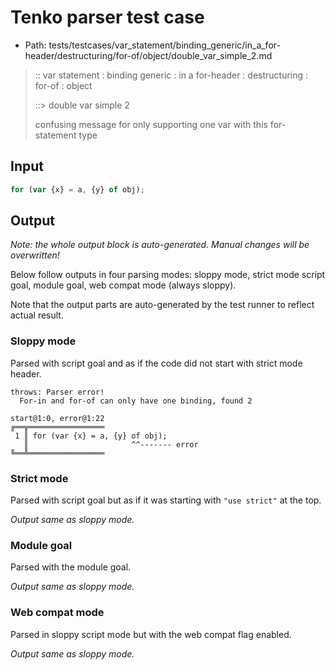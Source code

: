 # Tenko parser test case

- Path: tests/testcases/var_statement/binding_generic/in_a_for-header/destructuring/for-of/object/double_var_simple_2.md

> :: var statement : binding generic : in a for-header : destructuring : for-of : object
>
> ::> double var simple 2
>
> confusing message for only supporting one var with this for-statement type

## Input

`````js
for (var {x} = a, {y} of obj);
`````

## Output

_Note: the whole output block is auto-generated. Manual changes will be overwritten!_

Below follow outputs in four parsing modes: sloppy mode, strict mode script goal, module goal, web compat mode (always sloppy).

Note that the output parts are auto-generated by the test runner to reflect actual result.

### Sloppy mode

Parsed with script goal and as if the code did not start with strict mode header.

`````
throws: Parser error!
  For-in and for-of can only have one binding, found 2

start@1:0, error@1:22
╔══╦═════════════════
 1 ║ for (var {x} = a, {y} of obj);
   ║                       ^^------- error
╚══╩═════════════════

`````

### Strict mode

Parsed with script goal but as if it was starting with `"use strict"` at the top.

_Output same as sloppy mode._

### Module goal

Parsed with the module goal.

_Output same as sloppy mode._

### Web compat mode

Parsed in sloppy script mode but with the web compat flag enabled.

_Output same as sloppy mode._
